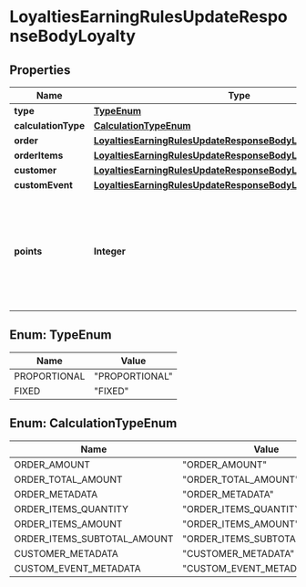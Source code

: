 

# LoyaltiesEarningRulesUpdateResponseBodyLoyalty


## Properties

| Name | Type | Description |
|------------ | ------------- | ------------- |
|**type** | [**TypeEnum**](#TypeEnum) |  |
|**calculationType** | [**CalculationTypeEnum**](#CalculationTypeEnum) |  |
|**order** | [**LoyaltiesEarningRulesUpdateResponseBodyLoyaltyOrder**](LoyaltiesEarningRulesUpdateResponseBodyLoyaltyOrder.md) |  |
|**orderItems** | [**LoyaltiesEarningRulesUpdateResponseBodyLoyaltyOrderItems**](LoyaltiesEarningRulesUpdateResponseBodyLoyaltyOrderItems.md) |  |
|**customer** | [**LoyaltiesEarningRulesUpdateResponseBodyLoyaltyCustomer**](LoyaltiesEarningRulesUpdateResponseBodyLoyaltyCustomer.md) |  |
|**customEvent** | [**LoyaltiesEarningRulesUpdateResponseBodyLoyaltyCustomEvent**](LoyaltiesEarningRulesUpdateResponseBodyLoyaltyCustomEvent.md) |  |
|**points** | **Integer** | Defines how the points will be added to the loyalty card. FIXED adds a fixed number of points. |



## Enum: TypeEnum

| Name | Value |
|---- | -----|
| PROPORTIONAL | &quot;PROPORTIONAL&quot; |
| FIXED | &quot;FIXED&quot; |



## Enum: CalculationTypeEnum

| Name | Value |
|---- | -----|
| ORDER_AMOUNT | &quot;ORDER_AMOUNT&quot; |
| ORDER_TOTAL_AMOUNT | &quot;ORDER_TOTAL_AMOUNT&quot; |
| ORDER_METADATA | &quot;ORDER_METADATA&quot; |
| ORDER_ITEMS_QUANTITY | &quot;ORDER_ITEMS_QUANTITY&quot; |
| ORDER_ITEMS_AMOUNT | &quot;ORDER_ITEMS_AMOUNT&quot; |
| ORDER_ITEMS_SUBTOTAL_AMOUNT | &quot;ORDER_ITEMS_SUBTOTAL_AMOUNT&quot; |
| CUSTOMER_METADATA | &quot;CUSTOMER_METADATA&quot; |
| CUSTOM_EVENT_METADATA | &quot;CUSTOM_EVENT_METADATA&quot; |



